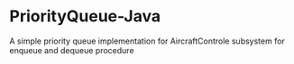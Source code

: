 # PriorityQueue-Java
A simple priority queue implementation for AircraftControle subsystem for enqueue and dequeue procedure

